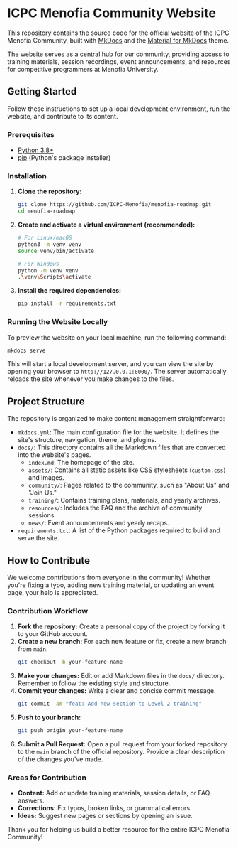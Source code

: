 # ICPC Menofia Community Website

This repository contains the source code for the official website of the ICPC Menofia Community, built with [MkDocs](https://www.mkdocs.org/) and the [Material for MkDocs](https://squidfunk.github.io/mkdocs-material/) theme.

The website serves as a central hub for our community, providing access to training materials, session recordings, event announcements, and resources for competitive programmers at Menofia University.

## Getting Started

Follow these instructions to set up a local development environment, run the website, and contribute to its content.

### Prerequisites

- [Python 3.8+](https://www.python.org/downloads/)
- [pip](https://pip.pypa.io/en/stable/installation/) (Python's package installer)

### Installation

1.  **Clone the repository:**
    ```bash
    git clone https://github.com/ICPC-Menofia/menofia-roadmap.git
    cd menofia-roadmap
    ```

2.  **Create and activate a virtual environment (recommended):**
    ```bash
    # For Linux/macOS
    python3 -m venv venv
    source venv/bin/activate

    # For Windows
    python -m venv venv
    .\venv\Scripts\activate
    ```

3.  **Install the required dependencies:**
    ```bash
    pip install -r requirements.txt
    ```

### Running the Website Locally

To preview the website on your local machine, run the following command:

```bash
mkdocs serve
```

This will start a local development server, and you can view the site by opening your browser to `http://127.0.0.1:8000/`. The server automatically reloads the site whenever you make changes to the files.

## Project Structure

The repository is organized to make content management straightforward:

-   `mkdocs.yml`: The main configuration file for the website. It defines the site's structure, navigation, theme, and plugins.
-   `docs/`: This directory contains all the Markdown files that are converted into the website's pages.
    -   `index.md`: The homepage of the site.
    -   `assets/`: Contains all static assets like CSS stylesheets (`custom.css`) and images.
    -   `community/`: Pages related to the community, such as "About Us" and "Join Us."
    -   `training/`: Contains training plans, materials, and yearly archives.
    -   `resources/`: Includes the FAQ and the archive of community sessions.
    -   `news/`: Event announcements and yearly recaps.
-   `requirements.txt`: A list of the Python packages required to build and serve the site.

## How to Contribute

We welcome contributions from everyone in the community! Whether you're fixing a typo, adding new training material, or updating an event page, your help is appreciated.

### Contribution Workflow

1.  **Fork the repository:** Create a personal copy of the project by forking it to your GitHub account.
2.  **Create a new branch:** For each new feature or fix, create a new branch from `main`.
    ```bash
    git checkout -b your-feature-name
    ```
3.  **Make your changes:** Edit or add Markdown files in the `docs/` directory. Remember to follow the existing style and structure.
4.  **Commit your changes:** Write a clear and concise commit message.
    ```bash
    git commit -am "feat: Add new section to Level 2 training"
    ```
5.  **Push to your branch:**
    ```bash
    git push origin your-feature-name
    ```
6.  **Submit a Pull Request:** Open a pull request from your forked repository to the `main` branch of the official repository. Provide a clear description of the changes you've made.

### Areas for Contribution

-   **Content:** Add or update training materials, session details, or FAQ answers.
-   **Corrections:** Fix typos, broken links, or grammatical errors.
-   **Ideas:** Suggest new pages or sections by opening an issue.

Thank you for helping us build a better resource for the entire ICPC Menofia Community!